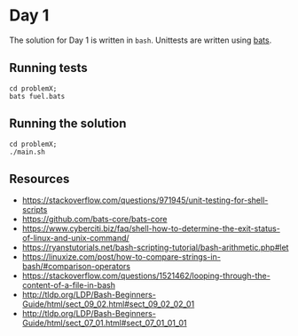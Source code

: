 # Day 1

The solution for Day 1 is written in `bash`. 
Unittests are written using [bats](https://github.com/bats-core/bats-core).

## Running tests
```
cd problemX;
bats fuel.bats
```

## Running the solution
```
cd problemX;
./main.sh
```

## Resources

- https://stackoverflow.com/questions/971945/unit-testing-for-shell-scripts
- https://github.com/bats-core/bats-core
- https://www.cyberciti.biz/faq/shell-how-to-determine-the-exit-status-of-linux-and-unix-command/
- https://ryanstutorials.net/bash-scripting-tutorial/bash-arithmetic.php#let
- https://linuxize.com/post/how-to-compare-strings-in-bash/#comparison-operators
- https://stackoverflow.com/questions/1521462/looping-through-the-content-of-a-file-in-bash
- http://tldp.org/LDP/Bash-Beginners-Guide/html/sect_09_02.html#sect_09_02_02_01
- http://tldp.org/LDP/Bash-Beginners-Guide/html/sect_07_01.html#sect_07_01_01_01
